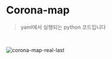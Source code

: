 # Corona-map 
> yaml에서 실행되는 python 코드입니다

<br>

![corona-map-real-last](https://user-images.githubusercontent.com/79623220/125631103-78bacab1-ef1b-467c-94eb-5300854e6190.png)
